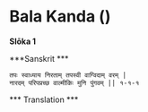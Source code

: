 Bala Kanda ()
=============

**Slōka 1**


***Sanskrit ***


	तपः स्वाध्याय निरताम् तपस्वी वाग्विदाम् वरम् |
	नारदम् परिपप्रच्छ वाल्मीकिः मुनि पुंगवम् || १-१-१
*** Translation ***


